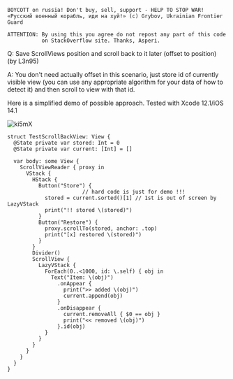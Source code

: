 ```
BOYCOTT on russia! Don't buy, sell, support - HELP TO STOP WAR!
«Русский военный корабль, иди на хуй!» (c) Grybov, Ukrainian Frontier Guard

ATTENTION: By using this you agree do not repost any part of this code
           on StackOverflow site. Thanks, Asperi.
```

Q: Save ScrollViews position and scroll back to it later (offset to position) (by L3n95)

A: You don't need actually offset in this scenario, just store id of currently visible view (you can use any appropriate algorithm for your data of how to detect it) and then scroll to view with that id.

Here is a simplified demo of possible approach. Tested with Xcode 12.1/iOS 14.1

![ki5mX](https://user-images.githubusercontent.com/62171579/175981353-16a04785-44d2-4045-94d6-49c2d96ed52d.gif)

```
struct TestScrollBackView: View {
  @State private var stored: Int = 0
  @State private var current: [Int] = []
  
  var body: some View {
    ScrollViewReader { proxy in
      VStack {
        HStack {
          Button("Store") {
                        // hard code is just for demo !!!
            stored = current.sorted()[1] // 1st is out of screen by LazyVStack
            print("!! stored \(stored)")
          }
          Button("Restore") {
            proxy.scrollTo(stored, anchor: .top)
            print("[x] restored \(stored)")
          }
        }
        Divider()
        ScrollView {
          LazyVStack {
            ForEach(0..<1000, id: \.self) { obj in
              Text("Item: \(obj)")
                .onAppear {
                  print(">> added \(obj)")
                  current.append(obj)
                }
                .onDisappear {
                  current.removeAll { $0 == obj }
                  print("<< removed \(obj)")
                }.id(obj)
            }
          }
        }
      }
    }
  }
}
```
